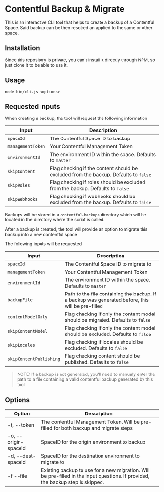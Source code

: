 # Contentful Backup & Migrate

This is an interactive CLI tool that helps to create a backup of a Contentful Space. Said backup can be then resotred an applied to the same or other space.

## Installation

Since this repository is private, you can't install it directly through NPM, so just clone it to be able to use it.

## Usage

`node bin/cli.js <options>`

## Requested inputs

When creating a backup, the tool will request the following information

| Input             | Description                                                                          |
| ----------------- | ------------------------------------------------------------------------------------ |
| `spaceId`         | The Contentful Space ID to backup                                                    |
| `managementToken` | Your Contentful Management Token                                                     |
| `environmentId`   | The environment ID within the space. Defaults to `master`                            |
| `skipContent`     | Flag checking if the content should be excluded from the backup. Defaults to `false` |
| `skipRoles`       | Flag checking if roles should be excluded from the backup. Defaults to `false`       |
| `skipWebhooks`    | Flag checking if webhooks should be excluded from the backup. Defaults to `false`    |

Backups will be stored in a `contentful-backups` directory which will be located in the directory where the script is called.

After a backup is created, the tool will provide an option to migrate this backup into a new contentful space

The following inputs will be requested

| Input                   | Description                                                                                       |
| ----------------------- | ------------------------------------------------------------------------------------------------- |
| `spaceId`               | The Contentful Space ID to migrate to                                                             |
| `managementToken`       | Your Contentful Management Token                                                                  |
| `environmentId`         | The environment ID within the space. Defaults to `master`                                         |
| `backupFile`            | Path to the file containing the backup. If a backup was generated before, this will be pre-filled |
| `contentModelOnly`      | Flag checking if only the content model should be migrated. Defaults to `false`                   |
| `skipContentModel`      | Flag checking if only the content model should be excluded. Defaults to `false`                   |
| `skipLocales`           | Flag checking if locales should be excluded. Defaults to `false`                                  |
| `skipContentPublishing` | Flag checking content should be published. Defaults to `false`                                    |

> NOTE: If a backup is not generated, you'll need to manualy enter the path to a file containing a valid contentful backup generated by this tool

## Options

| Option                    | Description                                                                           |
| ------------------------- | ------------------------------------------------------------------------------------- |
| -t, --token <token>       | The contentful Management Token. Will be pre-filled for both backup and migrate steps |
| -o, --origin-spaceid <id> | SpaceID for the origin environment to backup                                          |
| -d, --dest-spaceid <id>   | SpaceID for the destination environment to migrate to                                 |
| -f --file <file>          | Existing backup to use for a new migration. Will be pre-filled in the input questions. If provided, the backup step is skipped. |
